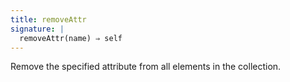```yaml
---
title: removeAttr
signature: |
  removeAttr(name) ⇒ self
---
```


Remove the specified attribute from all elements in the collection.

